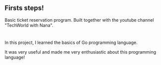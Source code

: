 ## Firsts steps!

Basic ticket reservation program. Built together with the youtube channel "TechWorld with Nana".

#

In this project, I learned the basics of Go programming language.

It was very useful and made me very enthusiastic about this programming language!